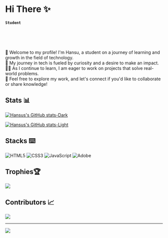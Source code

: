 <!--My Bio-->

<h1>Hi There ✨</h1>

**`Student`**

<br> 
<br> 
<br> 

🐸 Welcome to my profile! I'm Hansu, a student on a journey of learning and growth in the field of technology. <br> 
🔎 My journey in tech is fueled by curiosity and a desire to make an impact. <br> 
👨‍💻 As I continue to learn, I am eager to work on projects that solve real-world problems. <br> 
🫰 Feel free to explore my work, and let's connect if you'd like to collaborate or share knowledge! <br> 

<!--Gitub stats-->
<h2>Stats 📊</h2>

[![Hansus's GitHub stats-Dark](https://github-readme-stats.vercel.app/api?username=hansutapak&show_icons=true&theme=dark&title_color=FF6455)](https://github.com/hansutapak/github-readme-stats#gh-dark-mode-only)

[![Hansus's GitHub stats-Light](https://github-readme-stats.vercel.app/api?username=hansutapak&show_icons=true&theme=default&title_color=FF6455)](https://github.com/hansutapak/github-readme-stats#gh-light-mode-only)


<h2>Stacks ⌨️</h2>
<!--Skills-->

 ![HTML5](https://img.shields.io/badge/html5-%23E34F26.svg?style=for-the-badge&logo=html5&logoColor=white) ![CSS3](https://img.shields.io/badge/css3-%231572B6.svg?style=for-the-badge&logo=css3&logoColor=white) ![JavaScript](https://img.shields.io/badge/javascript-%23323330.svg?style=for-the-badge&logo=javascript&logoColor=%23F7DF1E) ![Adobe](https://img.shields.io/badge/adobe-%23FF0000.svg?style=for-the-badge&logo=adobe&logoColor=white)


<h2>Trophies🏆</h2>
<!--Gitub stats 2-->

![](https://github-profile-trophy.vercel.app/?username=hansutapak&theme=radical&no-frame=false&no-bg=true&margin-w=4)

<h2>Contributors 📈</h2>

![](https://github-contributor-stats.vercel.app/api?username=hansutapak&limit=5&theme=dark&combine_all_yearly_contributions=true)

---
[![](https://visitcount.itsvg.in/api?id=hansutapak&icon=0&color=0)](https://visitcount.itsvg.in)




